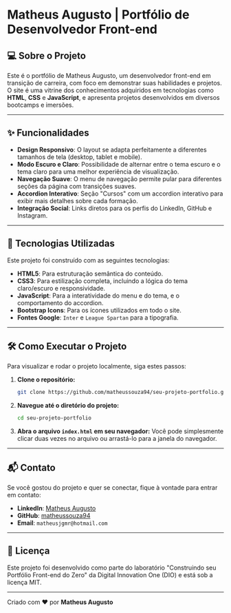 # Matheus Augusto | Portfólio de Desenvolvedor Front-end

## 💻 Sobre o Projeto

Este é o portfólio de Matheus Augusto, um desenvolvedor front-end em transição de carreira, com foco em demonstrar suas habilidades e projetos. O site é uma vitrine dos conhecimentos adquiridos em tecnologias como **HTML**, **CSS** e **JavaScript**, e apresenta projetos desenvolvidos em diversos bootcamps e imersões.

-----

## ✨ Funcionalidades

  * **Design Responsivo**: O layout se adapta perfeitamente a diferentes tamanhos de tela (desktop, tablet e mobile).
  * **Modo Escuro e Claro**: Possibilidade de alternar entre o tema escuro e o tema claro para uma melhor experiência de visualização.
  * **Navegação Suave**: O menu de navegação permite pular para diferentes seções da página com transições suaves.
  * **Accordion Interativo**: Seção "Cursos" com um accordion interativo para exibir mais detalhes sobre cada formação.
  * **Integração Social**: Links diretos para os perfis do LinkedIn, GitHub e Instagram.

-----

## 🚀 Tecnologias Utilizadas

Este projeto foi construído com as seguintes tecnologias:

  * **HTML5**: Para estruturação semântica do conteúdo.
  * **CSS3**: Para estilização completa, incluindo a lógica do tema claro/escuro e responsividade.
  * **JavaScript**: Para a interatividade do menu e do tema, e o comportamento do accordion.
  * **Bootstrap Icons**: Para os ícones utilizados em todo o site.
  * **Fontes Google**: `Inter` e `League Spartan` para a tipografia.

-----

## 🛠️ Como Executar o Projeto

Para visualizar e rodar o projeto localmente, siga estes passos:

1.  **Clone o repositório:**
    ```bash
    git clone https://github.com/matheussouza94/seu-projeto-portfolio.git
    ```
2.  **Navegue até o diretório do projeto:**
    ```bash
    cd seu-projeto-portfolio
    ```
3.  **Abra o arquivo `index.html` em seu navegador:**
    Você pode simplesmente clicar duas vezes no arquivo ou arrastá-lo para a janela do navegador.

-----

## 📬 Contato

Se você gostou do projeto e quer se conectar, fique à vontade para entrar em contato:

  * **LinkedIn**: [Matheus Augusto](https://www.linkedin.com/in/matheus-augusto-370b06234/)
  * **GitHub**: [matheussouza94](https://github.com/matheussouza94)
  * **Email**: `matheusjgmr@hotmail.com`

-----

## 📝 Licença

Este projeto foi desenvolvido como parte do laboratório "Construindo seu Portfólio Front-end do Zero" da Digital Innovation One (DIO) e está sob a licença MIT.

-----

Criado com ❤️ por **Matheus Augusto**
